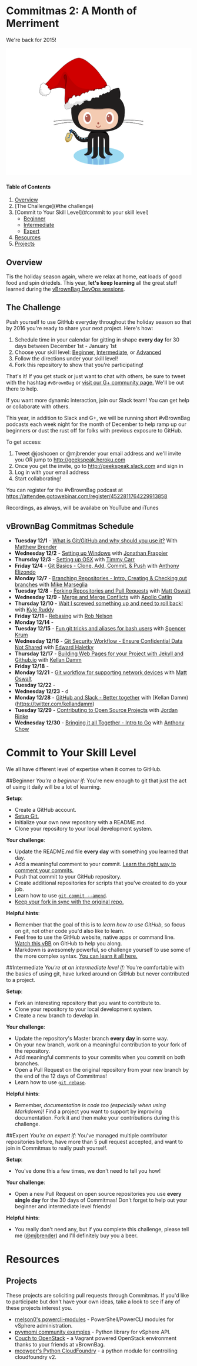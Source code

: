 # Commitmas 2: A Month of Merriment
 We're back for 2015!

![Holiday octocat](octocat/holiday-octocat.png)


#### Table of Contents

1. [Overview](#overview)
2. [The Challenge](#the challenge)
3. [Commit to Your Skill Level](#commit to your skill level)
    * [Beginner](#beginner)
    * [Intermediate](#intermediate)
    * [Expert](#expert)
4. [Resources](#resources)
5. [Projects](#projects)

## Overview

Tis the holiday season again, where we relax at home, eat loads of good food and spin driedels. This year, **let's keep learning** all the great stuff learned during the [vBrownBag DevOps sessions](http://professionalvmware.com/vbrownbag-devops-series/).


## The Challenge

Push yourself to use GitHub everyday throughout the holiday season so that by 2016 you're ready to share your next project. Here's how: 

1. Schedule time in your calendar for gitting in shape **every day** for 30 days between December 1st - January 1st
2. Choose your skill level: [Beginner](#beginner), [Intermediate](#intermediate), or [Advanced](#advanced)
3. Follow the directions under your skill level!
4. Fork this repository to show that you're participating!

That's it! If you get stuck or just want to chat with others, be sure to tweet with the hashtag `#vBrownBag` or [visit our G+ community page.](https://plus.google.com/u/0/communities/104346122697555179657) We'll be out there to help.

If you want more dynamic interaction, join our Slack team! You can get help or collaborate with others. 

This year, in addition to Slack and G+, we will be running short #vBrownBag podcasts each week night for the month of December to help ramp up our beginners or dust the rust off for folks with previous exposure to GitHub.

To get access:

1. Tweet @joshcoen or @mjbrender your email address and we'll invite you OR jump to http://geekspeak.heroku.com
2. Once you get the invite, go to http://geekspeak.slack.com and sign in
3. Log in with your email address
4. Start collaborating!

You can register for the #vBrownBag podcast at https://attendee.gotowebinar.com/register/4522811764229913858 

Recordings, as always, will be availabe on YouTube and iTunes

## vBrownBag Commitmas Schedule 
- **Tuesday 12/1** -    [What is Git/GitHub and why should you use it?](challenges/1) With [Matthew Brender](https://twitter.com/mjbrender)
- **Wednesday 12/2** -  [Setting up Windows](challenges/2) with [Jonathan Frappier](https://twitter.com/jfrappier)
- **Thursday 12/3** -   [Setting up OSX](challenges/3) with [Timmy Carr](https://twitter.com/timmycarr)
- **Friday 12/4** -     [Git Basics - Clone, Add, Commit, & Push](challenges/4) with [Anthony Elizondo](https://twitter.com/complex)
- **Monday 12/7** -     [Branching Repositories - Intro, Creating & Checking out branches](challenges/7) with [Mike Marseglia](https://twitter.com/mmars)
- **Tuesday 12/8** -    [Forking Repositories and Pull Requests](challenges/8) with [Matt Oswalt](https://twitter.com/Mierdin)
- **Wednesday 12/9** -  [Merge and Merge Conflicts](challenges/9) with [Apollo Catlin](https://twitter.com/apollocatlin)
- **Thursday 12/10** -  [Wait I screwed something up and need to roll back!](challenges/10) with [Kyle Ruddy](https://twitter.com/kmruddy)
- **Friday 12/11** -    [Rebasing](challenges/11) with [Rob Nelson](https://twitter.com/rnelson0)
- **Monday 12/14** -    [](challenges/14)
- **Tuesday 12/15** -   [Fun git tricks and aliases for bash users](challenges/15) with [Spencer Krum](https://twitter.com/nibalizer)
- **Wednesday 12/16** - [Git Security Workflow - Ensure Confidential Data Not Shared](challenges/16) with [Edward Haletky](https://twitter.com/texiwill)
- **Thursday 12/17** -  [Building Web Pages for your Project with Jekyll and Github.io](challenges/17) with [Kellan Damm](https://twitter.com/kellandamm)
- **Friday 12/18** -    [](challenges/18)
- **Monday 12/21** -    [Git workflow for supporting network devices](challenges/21) with [Matt Oswalt](https://twitter.com/Mierdin)
- **Tuesday 12/22** -   [](challenges/22)
- **Wednesday 12/23** - [](challenges/23)d
- **Monday 12/28** -    [GitHub and Slack - Better together](challenges/28) with [Kellan Damm)(https://twitter.com/kellandamm)
- **Tuesday 12/29** -   [Contributing to Open Source Projects](challenges/29) with [Jordan Rinke](https://twitter.com/jordanrinke)
- **Wednesday 12/30** - [Bringing it all Together - Intro to Go](challenges/30) with [Anthony Chow](https://twitter.com/vCloudernBeer)

 
# Commit to Your Skill Level
We all have different level of expertise when it comes to GitHub. 


##Beginner
<a name="beginner"></a>
*You're a beginner if:* You're new enough to git that just the act of using it daily will be a lot of learning.

**Setup**:
* Create a GitHub account.
* [Setup Git.](https://help.github.com/articles/set-up-git/)
* Initialize your own new repository with a README.md.
* Clone your repository to your local development system.

**Your challenge**:
* Update the README.md file **every day** with something you learned that day.
* Add a meaningful comment to your commit. [Learn the right way to comment your commits.](https://github.com/phonegap/phonegap/wiki/Git-Commit-Message-Format)
* Push that commit to your GitHub repository.
* Create additional repositories for scripts that you've created to do your job.
* Learn how to use [`git commit --amend`](http://rnelson0.com/2014/12/26/using-git-amend-for-quick-corrections).
* [Keep your fork in sync with the original repo.](http://rnelson0.com/2014/12/27/updating-your-git-fork-from-the-original-repo/)

**Helpful hints**:
* Remember that the goal of this is to *learn how to use GitHub*, so focus on git, not other code you'd also like to learn.
* Feel free to use the GitHub website, native apps or command line. [Watch this vBB](http://neckbeardinfluence.com/technical-quick-hacking-your-way-into-github/) on GitHub to help you along.
* Markdown is awesomely powerful, so challenge yourself to use some of the more complex syntax. [You can learn it all here.](http://daringfireball.net/projects/markdown/syntax)


##Intermediate
<a name="intermediate"></a>
*You're at an intermediate level if:* You're comfortable with the basics of using git, have lurked around on GitHub but never contributed to a project. 

**Setup**:
* Fork an interesting repository that you want to contribute to.
* Clone your repository to your local development system.
* Create a new branch to develop in.

**Your challenge**:
* Update the repository's Master branch **every day** in some way.
* On your new branch, work on a meaningful contribution to your fork of the repository.
* Add meaningful comments to your commits when you commit on both branches.
* Open a Pull Request on the original repository from your new branch by the end of the 12 days of Commitmas!
* Learn how to use [`git rebase`](http://rnelson0.com/2014/12/23/using-git-rebase-to-rewrite-history/).

**Helpful hints**:
* Remember, *documentation is code too (especially when using Markdown)!* Find a project you want to support by improving documentation. Fork it and then make your contributions during this challenge.

##Expert
<a name="expert"></a>
*You're an expert if:* You've managed multiple contributor repositories before, have more than 5 pull request accepted, and want to join in Commitmas to really push yourself.

**Setup**:
* You've done this a few times, we don't need to tell you how!

**Your challenge**:
* Open a new Pull Request on open source repositories you use **every single day** for the 30 days of Commitmas! Don't forget to help out your beginner and intermediate level friends!


**Helpful hints**:
* You really don't need any, but if you complete this challenge, please tell me ([@mjbrender](http://twitter.com/mjbrender)) and I'll definitely buy you a beer.

# Resources
<a name="resources"></a>

## Projects
<a name="projects"></a>

These projects are soliciting pull requests through Commitmas. If you'd like to
participate but don't have your own ideas, take a look to see if any of these
projects interest you.

* [rnelson0's powercli-modules](https://github.com/rnelson0/powercli-modules) - PowerShell/PowerCLI modules for vSphere administration.
* [pyvmomi community examples](https://github.com/vmware/pyvmomi-community-samples) - Python library for vSphere API.
* [Couch to OpenStack](https://github.com/bunchc/Couch_to_OpenStack) - a Vagrant powered OpenStack environment thanks to your friends at vBrownBag.
* [mcowger's Python CloudFoundry](https://github.com/mcowger/python-cloudfoundry) - a python module for controlling cloudfoundry v2.


